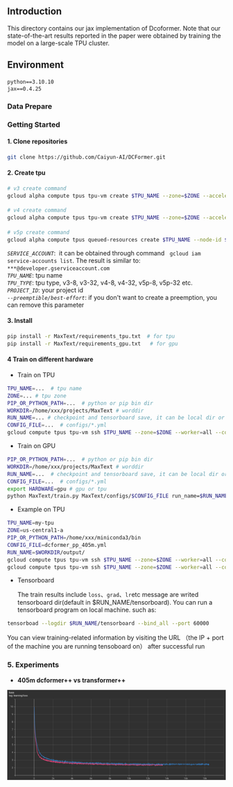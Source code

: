 ## Introduction
This directory contains our jax implementation of Dcoformer. Note that our state-of-the-art results reported in the paper were obtained by training the model on a large-scale TPU cluster.

## Environment
```plaintext
python==3.10.10  
jax==0.4.25
```

### Data Prepare


### Getting Started
#### 1. Clone repositories
```bash
git clone https://github.com/Caiyun-AI/DCFormer.git
```
#### 2. Create tpu

```bash
# v3 create command
gcloud alpha compute tpus tpu-vm create $TPU_NAME --zone=$ZONE --accelerator-type=$TPU_TYPE --version=tpu-vm-base --project=$PROJECT_ID  --scopes=https://www.googleapis.com/auth/cloud-platform --preemptible

# v4 create command
gcloud alpha compute tpus tpu-vm create $TPU_NAME --zone=$ZONE --accelerator-type=$TPU_TYPE --version=tpu-vm-tf-2.10.0-pod-v4 --project=$PROJECT_ID  --scopes=https://www.googleapis.com/auth/cloud-platform --preemptible

# v5p create command
gcloud alpha compute tpus queued-resources create $TPU_NAME --node-id $TPU_NAME  --project $PROJECT_ID   --zone=$ZONE   --accelerator-type=$TPU_TYPE --runtime-version v2-alpha-tpuv5 --service-account $SERVICE_ACCOUNT   --best-effort
```
*```SERVICE_ACCOUNT```*: &nbsp;it can be obtained through command &nbsp; ```gcloud iam service-accounts list```. The result is similar to: ```***@developer.gserviceaccount.com```   
*```TPU_NAME```*:&nbsp;tpu name  
*```TPU_TYPE```*:&nbsp;tpu type, v3-8, v3-32, v4-8, v4-32, v5p-8, v5p-32 etc. 
*```PROJECT_ID```*: your project id  
*```--preemptible/best-effort```*:&nbsp;if you don't want to create a preemption, you can remove this parameter  

#### 3. Install

```bash
pip install -r MaxText/requirements_tpu.txt  # for tpu
pip install -r MaxText/requirements_gpu.txt   # for gpu
```


#### 4 Train on different hardware
- Train on TPU
```bash
TPU_NAME=...  # tpu name
ZONE=... # tpu zone
PIP_OR_PYTHON_PATH=...  # python or pip bin dir
WORKDIR=/home/xxx/projects/MaxText # worddir
RUN_NAME=... # checkpoint and tensorboard save, it can be local dir or bucket dir(gs://...)
CONFIG_FILE=...  # configs/*.yml
gcloud compute tpus tpu-vm ssh $TPU_NAME --zone=$ZONE --worker=all --command="export HARDWARE=tpu; cd $WORKDIR; $PIP_OR_PYTHON_PATH/python MaxText/train.py MaxText/configs/$CONFIG_FILE run_name=$RUN_NAME hardware=tpu | tee train.log"
```

- Train on GPU
```bash
PIP_OR_PYTHON_PATH=...  # python or pip bin dir
WORKDIR=/home/xxx/projects/MaxText # worddir
RUN_NAME=...  # checkpoint and tensorboard save, it can be local dir or bucket dir(gs://...)
CONFIG_FILE=...  # configs/*.yml
export HARDWARE=gpu # gpu or tpu
python MaxText/train.py MaxText/configs/$CONFIG_FILE run_name=$RUN_NAME hardware=gpu  compile_topology_num_slices=1 | tee train.log
```

- Example on TPU

```bash
TPU_NAME=my-tpu
ZONE=us-central1-a
PIP_OR_PYTHON_PATH=/home/xxx/miniconda3/bin
CONFIG_FILE=dcformer_pp_405m.yml
RUN_NAME=$WORKDIR/output/
gcloud compute tpus tpu-vm ssh $TPU_NAME --zone=$ZONE --worker=all --command="$PIP_OR_PYTHON_PATH/pip install -r $WORKDIR/requirements_tpu.txt"
gcloud compute tpus tpu-vm ssh $TPU_NAME --zone=$ZONE --worker=all --command="export HARDWARE=tpu; cd $WORKDIR; $PIP_OR_PYTHON_PATH/python MaxText/train.py MaxText/configs/$CONFIG_FILE run_name=$RUN_NAME hardware=tpu | tee train.log"
```

- Tensorboard

    The train results include ```loss```、```grad```、```lr```etc message are writed tensorboard dir(default in $RUN_NAME/tensorboard). You can run a tensorboard program on local machine. such as:
    
```bash
tensorboad --logdir $RUN_NAME/tensorboard --bind_all --port 60000
```
You can view training-related information by visiting the URL （the IP + port of the machine you are running tensoboard on） after successful run
    

### 5. Experiments

- **405m dcformer++ vs transformer++**

![Loss曲线](images/405m_dcformer_pp_vs_transformer_pp_loss.png)



